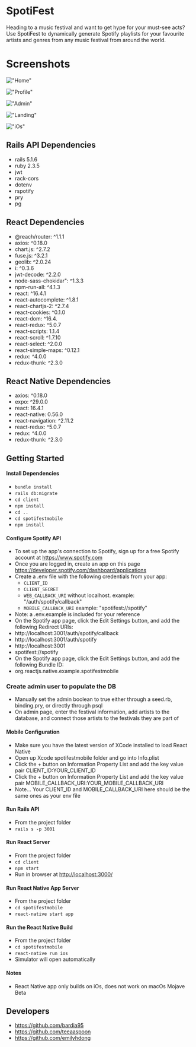 # SpotiFest

Heading to a music festival and want to get hype for your must-see acts? Use SpotiFest to dynamically generate Spotify playlists for your favourite artists and genres from any music festival from around the world.

# Screenshots

!["Home"]()

!["Profile"]()

!["Admin"]()

!["Landing"]()

!["iOs"]()

## Rails API Dependencies

-   rails 5.1.6
-   ruby 2.3.5
-   jwt
-   rack-cors
-   dotenv
-   rspotify
-   pry
-   pg

## React Dependencies

-   @reach/router: ^1.1.1
-   axios: ^0.18.0
-   chart.js: ^2.7.2
-   fuse.js: ^3.2.1
-   geolib: ^2.0.24
-   i: ^0.3.6
-   jwt-decode: ^2.2.0
-   node-sass-chokidar": ^1.3.3
-   npm-run-all: ^4.1.3
-   react: ^16.4.1
-   react-autocomplete: ^1.8.1
-   react-chartjs-2: ^2.7.4
-   react-cookies: ^0.1.0
-   react-dom: ^16.4.
-   react-redux: ^5.0.7
-   react-scripts: 1.1.4
-   react-scroll: ^1.7.10
-   react-select: ^2.0.0
-   react-simple-maps: ^0.12.1
-   redux: ^4.0.0
-   redux-thunk: ^2.3.0

## React Native Dependencies

-   axios: ^0.18.0
-   expo: ^29.0.0
-   react: 16.4.1
-   react-native: 0.56.0
-   react-navigation: ^2.11.2
-   react-redux: ^5.0.7
-   redux: ^4.0.0
-   redux-thunk: ^2.3.0

## Getting Started

#### Install Dependencies

-   `bundle install`
-   `rails db:migrate`
-   `cd client`
-   `npm install`
-   `cd ..`
-   `cd spotifestmobile`
-   `npm install`

#### Configure Spotify API

-   To set up the app's connection to Spotify, sign up for a free Spotify account at <https://www.spotify.com>
-   Once you are logged in, create an app on this page <https://developer.spotify.com/dashboard/applications>
-   Create a .env file with the following credentials from your app:
    -   `CLIENT_ID`
    -   `CLIENT_SECRET`
    -   `WEB_CALLBACK_URI` without localhost. example: "/auth/spotify/callback"
    -   `MOBILE_CALLBACK_URI` example: "spotifest://spotify"
-   Note: a .env.example is included for your reference
-   On the Spotify app page, click the Edit Settings button, and add the following Redirect URIs:
-   http://localhost:3001/auth/spotify/callback
-   http://localhost:3001/auth/spotify
-   http://localhost:3001
-   spotifest://spotify
-   On the Spotify app page, click the Edit Settings button, and add the following Bundle ID:
-   org.reactjs.native.example.spotifestmobile

### Create admin user to populate the DB

-   Manually set the admin boolean to true either through a seed.rb, binding.pry, or directly through psql
-   On admin page, enter the festival information, add artists to the database, and connect those artists to the festivals they are part of

#### Mobile Configuration

-   Make sure you have the latest version of XCode installed to load React Native
-   Open up Xcode spotifestmobile folder and go into Info.plist
-   Click the + button on Information Property List and add the key value pair CLIENT_ID:YOUR_CLIENT_ID
-   Click the + button on Information Property List and add the key value pair MOBILE_CALLBACK_URI:YOUR_MOBILE_CALLBACK_URI
-   Note... Your CLIENT_ID and MOBILE_CALLBACK_URI here should be the same ones as your env file

#### Run Rails API

-   From the project folder
-   `rails s -p 3001`

#### Run React Server

-   From the project folder
-   `cd client`
-   `npm start`
-   Run in browser at <http://localhost:3000/>

#### Run React Native App Server

-   From the project folder
-   `cd spotifestmobile`
-   `react-native start app`

#### Run the React Native Build

-   From the project folder
-   `cd spotifestmobile`
-   `react-native run ios`
-   Simulator will open automatically

#### Notes

-   React Native app only builds on iOs, does not work on macOs Mojave Beta

## Developers

-   https://github.com/bardia95
-   https://github.com/teeaaspoon
-   https://github.com/emilyhdong
